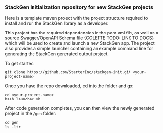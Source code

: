 ### StackGen Initialization repository for new StackGen projects

Here is a template maven project with the project structure required to install and run the StackGen library as a developer.

This project has the required dependencies in the pom.xml file, as well as a source Swagger/OpenAPI Schema file {COLETTE TODO: LINK TO DOCS} which will be used to create and launch a new StackGen app. The project also provides a simple launcher containing an example command line for generating the StackGen generated output project.

To get started:

```
git clone https://github.com/StarterInc/stackgen-init.git <your-project-name>
```

Once you have the repo downloaded, cd into the folder and go:

```
cd <your-project-name>
bash launcher.sh
```
After code generation completes, you can then view the newly generated project in the ```/gen``` folder:

```
cd gen
ls -ltr
```
